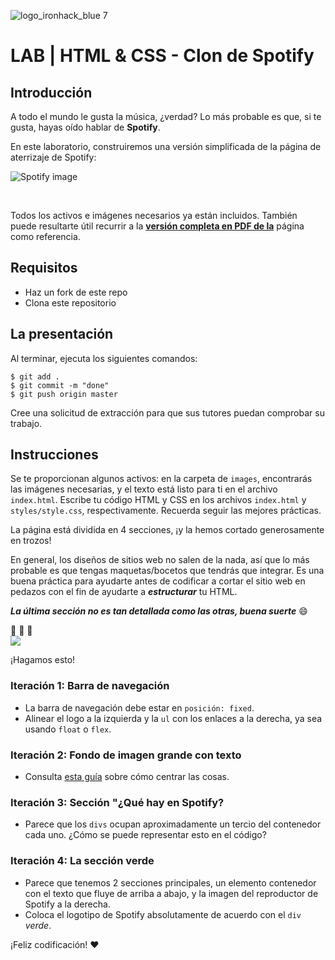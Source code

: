 ![logo_ironhack_blue 7](https://user-images.githubusercontent.com/23629340/40541063-a07a0a8a-601a-11e8-91b5-2f13e4e6b441.png)

# LAB | HTML & CSS - Clon de Spotify

## Introducción

A todo el mundo le gusta la música, ¿verdad? Lo más probable es que, si te gusta, hayas oído hablar de **Spotify**.

En este laboratorio, construiremos una versión simplificada de la página de aterrizaje de Spotify:

![Spotify image](https://i.imgur.com/xVD0bm6.jpg)

<br/>

Todos los activos e imágenes necesarios ya están incluidos. También puede resultarte útil recurrir a la **[versión completa en PDF de la](https://s3-eu-west-1.amazonaws.com/ih-materials/uploads/spotify-prototype.pdf)** página como referencia.

## Requisitos

- Haz un fork de este repo
- Clona este repositorio

## La presentación

Al terminar, ejecuta los siguientes comandos:

```shell
$ git add .
$ git commit -m "done"
$ git push origin master
```

Cree una solicitud de extracción para que sus tutores puedan comprobar su trabajo.

## Instrucciones

Se te proporcionan algunos activos: en la carpeta de `images`, encontrarás las imágenes necesarias, y el texto está listo para ti en el archivo `index.html`. Escribe tu código HTML y CSS en los archivos `index.html` y `styles/style.css`, respectivamente. Recuerda seguir las mejores prácticas.

La página está dividida en 4 secciones, ¡y la hemos cortado generosamente en trozos!

En general, los diseños de sitios web no salen de la nada, así que lo más probable es que tengas maquetas/bocetos que tendrás que integrar. Es una buena práctica para ayudarte antes de codificar a cortar el sitio web en pedazos con el fin de ayudarte a _**estructurar**_ tu HTML.

_**La última sección no es tan detallada como las otras, buena suerte**_ :smile:

:muscle: :muscle: :muscle:<br/>![](https://res.cloudinary.com/ihwebdeb/image/upload/v1571085836/Ironhack/spotify-prototype_1x_ahk8ep.jpg)

¡Hagamos esto!

### Iteración 1: Barra de navegación

- La barra de navegación debe estar en `posición: fixed`.
- Alinear el logo a la izquierda y la `ul` con los enlaces a la derecha, ya sea usando `float` o `flex`.

### Iteración 2: Fondo de imagen grande con texto

- Consulta [esta guía](https://css-tricks.com/centering-css-complete-guide/) sobre cómo centrar las cosas.

### Iteración 3: Sección "¿Qué hay en Spotify?

- Parece que los `divs` ocupan aproximadamente un tercio del contenedor cada uno. ¿Cómo se puede representar esto en el código?

### Iteración 4: La sección verde

- Parece que tenemos 2 secciones principales, un elemento contenedor con el texto que fluye de arriba a abajo, y la imagen del reproductor de Spotify a la derecha.
- Coloca el logotipo de Spotify absolutamente de acuerdo con el `div` _verde_.

¡Feliz codificación! :heart: